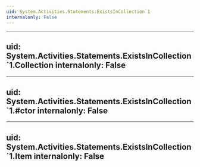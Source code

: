 ```yaml
---
uid: System.Activities.Statements.ExistsInCollection`1
internalonly: False
---
```


---
uid: System.Activities.Statements.ExistsInCollection`1.Collection
internalonly: False
---

---
uid: System.Activities.Statements.ExistsInCollection`1.#ctor
internalonly: False
---

---
uid: System.Activities.Statements.ExistsInCollection`1.Item
internalonly: False
---
